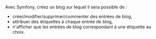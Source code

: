 Avec Symfony, créez un blog sur lequel il sera possible de :
- créer/modifier/supprimer/commenter des entrées de blog,
- attribuer des étiquettes à chaque entrée de blog,
- n'afficher que les entrées de blog correspondant à une étiquette au choix. 
